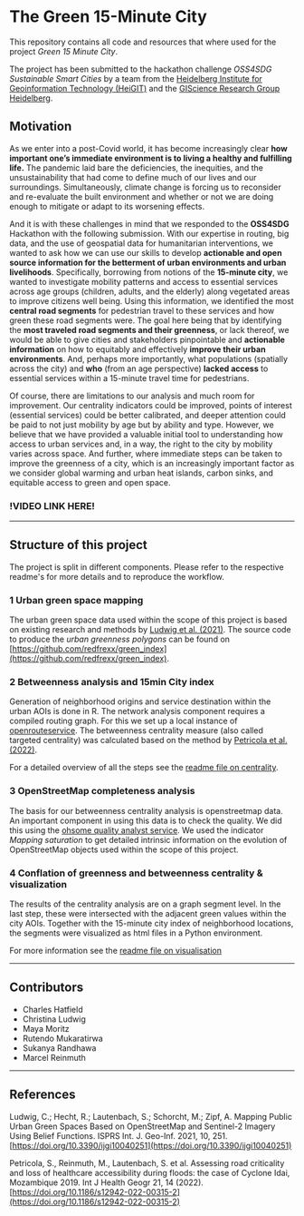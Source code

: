 # The Green 15-Minute City

This repository contains all code and resources that where used for the project *Green 15 Minute City*. 

The project has been submitted to the hackathon challenge *OSS4SDG Sustainable Smart Cities* by a team from the [Heidelberg Institute for Geoinformation Technology (HeiGIT)](https://heigit.org/) and the [GIScience Research Group Heidelberg](https://www.geog.uni-heidelberg.de/gis/index_en.html).

## Motivation

As we enter into a post-Covid world, it has become increasingly clear **how important one’s immediate environment is to living a healthy and fulfilling life.** The pandemic laid bare the deficiencies, the inequities, and the unsustainability that had come to define much of our lives and our surroundings. Simultaneously, climate change is forcing us to reconsider and re-evaluate the built environment and whether or not we are doing enough to mitigate or adapt to its worsening effects.


And it is with these challenges in mind that we responded to the **OSS4SDG** Hackathon with the following submission. With our expertise in routing, big data, and the use of geospatial data for humanitarian interventions, we wanted to ask how we can use our skills to develop **actionable and open source information for the betterment of urban environments and urban livelihoods**. Specifically, borrowing from notions of the **15-minute city**, we wanted to investigate mobility patterns and access to essential services across age groups (children, adults, and the elderly) along vegetated areas to improve citizens well being. Using this information, we identified the most **central road segments** for pedestrian travel to these services and how green these road segments were. The goal here being that by identifying the **most traveled road segments and their greenness**, or lack thereof, we would be able to give cities and stakeholders pinpointable and **actionable information** on how to equitably and effectively **improve their urban environments**. And, perhaps more importantly, what populations (spatially across the city) and **who** (from an age perspective) **lacked access** to essential services within a 15-minute travel time for pedestrians.

Of course, there are limitations to our analysis and much room for improvement. Our centrality indicators could be improved, points of interest (essential services) could be better calibrated, and deeper attention could be paid to not just mobility by age but by ability and type. However, we believe that we have provided a valuable initial tool to understanding how access to urban services and, in a way, the right to the city by mobility varies across space. And further, where immediate steps can be taken to improve the greenness of a city, which is an increasingly important factor as we consider global warming and urban heat islands, carbon sinks, and equitable access to green and open space.


### !VIDEO LINK HERE!

---

## Structure of this project

The project is split in different components. Please refer to the respective readme's for more details and to reproduce the workflow.

### 1 Urban green space mapping

The urban green space data used within the scope of this project is based on existing research and methods by [Ludwig et al. (2021)](https://www.mdpi.com/2220-9964/10/4/251). The source code to produce the *urban greenness polygons* can be found on [https://github.com/redfrexx/green_index](https://github.com/redfrexx/green_index).

### 2 Betweenness analysis and 15min City index

Generation of neighborhood origins and service destination within the urban AOIs is done in R. The network analysis component requires a compiled routing graph. For this we set up a local instance of [openrouteservice](https://openrouteservice.org/). The betweenness centrality measure (also called targeted centrality) was calculated based on the method by [Petricola et al. (2022)](https://doi.org/10.3390/ijgi10040251). 

For a detailed overview of all the steps see the [readme file on centrality](readme_centrality.md).

### 3 OpenStreetMap completeness analysis

The basis for our betweenness centrality analysis is openstreetmap data. An important component in using this data is to check the quality. We did this using the [ohsome quality analyst service](https://oqt.ohsome.org/). We used the indicator *Mapping saturation* to get detailed intrinsic information on the evolution of OpenStreetMap objects used within the scope of this project.

### 4 Conflation of greenness and betweenness centrality & visualization

The results of the centrality analysis are on a graph segment level. In the last step, these were intersected with the adjacent green values within the city AOIs. Together with the 15-minute city index of neighborhood locations, the segments were visualized as html files in a Python environment. 

For more information see the [readme file on visualisation](readme_viz.md)

---

## Contributors

- Charles Hatfield
- Christina Ludwig
- Maya Moritz
- Rutendo Mukaratirwa
- Sukanya Randhawa
- Marcel Reinmuth

--- 

## References 

Ludwig, C.; Hecht, R.; Lautenbach, S.; Schorcht, M.; Zipf, A. Mapping Public Urban Green Spaces Based on OpenStreetMap and Sentinel-2 Imagery Using Belief Functions. ISPRS Int. J. Geo-Inf. 2021, 10, 251. [https://doi.org/10.3390/ijgi10040251](https://doi.org/10.3390/ijgi10040251)

Petricola, S., Reinmuth, M., Lautenbach, S. et al. Assessing road criticality and loss of healthcare accessibility during floods: the case of Cyclone Idai, Mozambique 2019. Int J Health Geogr 21, 14 (2022). [https://doi.org/10.1186/s12942-022-00315-2](https://doi.org/10.1186/s12942-022-00315-2)

